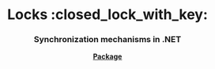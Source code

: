 <h1 align="center">Locks :closed_lock_with_key:</h1>
<h3 align="center">Synchronization mechanisms in .NET</h3>

<p align="center">
  <a href="https://www.nuget.org/packages/Locks"><strong>Package</strong></a>
</p>
